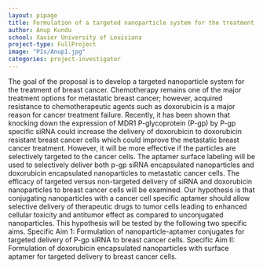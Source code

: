 ```yaml
---
layout: pipage
title: Formulation of a targeted nanoparticle system for the treatment of breast cancer
author: Anup Kundu
school: Xavier University of Louisiana
project-type: FullProject
image: "PIs/Anup1.jpg"
categories: project-investigator
---
```


<p>The goal of the proposal is to develop a targeted nanoparticle system for the treatment of breast cancer. Chemotherapy remains one of the major treatment options for metastatic breast cancer; however, acquired resistance to chemotherapeutic agents such as doxorubicin is a major reason for cancer treatment failure. Recently, it has been shown that knocking down the expression of MDR1 P-glycoprotein (P-gp) by P-gp specific siRNA could increase the delivery of doxorubicin to doxorubicin resistant breast cancer cells which could improve the metastatic breast cancer treatment. However, it will be more effective if the particles are selectively targeted to the cancer cells. The aptamer surface labeling will be used to selectively deliver both p-gp siRNA encapsulated nanoparticles and doxorubicin encapsulated nanoparticles to metastatic cancer cells. The efficacy of targeted versus non-targeted delivery of siRNA and doxorubicin nanoparticles to breast cancer cells will be examined. Our hypothesis is that conjugating nanoparticles with a cancer cell specific aptamer should allow selective delivery of therapeutic drugs to tumor cells leading to enhanced cellular toxicity and antitumor effect as compared to unconjugated nanoparticles. This hypothesis will be tested by the following two specific aims. Specific Aim 1: Formulation of nanoparticle-aptamer conjugates for targeted delivery of P-gp siRNA to breast cancer cells. Specific Aim II: Formulation of doxorubicin encapsulated nanoparticles with surface aptamer for targeted delivery to breast cancer cells.</p>
